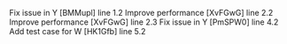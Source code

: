 Fix issue in Y [BMMupl] line 1.2
Improve performance [XvFGwG] line 2.2
Improve performance [XvFGwG] line 2.3
Fix issue in Y [PmSPW0] line 4.2
Add test case for W [HK1Gfb] line 5.2
